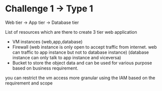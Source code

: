 # Challenge 1 -> Type 1

Web tier -> App tier -> Database tier

List of resources which are there to create 3 tier web application
* VM instances (web,app,database)
* Firewall (web instance is only open to accept traffic from internet. web can traffic to app instance but not to database instance) (database instance can only talk to app instance and viceversa)
* Bucket to store the object data and can be used for various purpose based on business requirement.

you can restrict the vm access more granular using the IAM based on the requirement and scope
